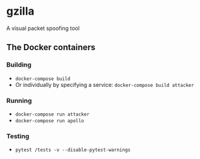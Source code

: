 # gzilla
A visual packet spoofing tool

## The Docker containers
### Building
- `docker-compose build`
- Or individually by specifying a service: `docker-compose build attacker`
### Running
- `docker-compose run attacker`
- `docker-compose run apollo`

### Testing
- `pytest /tests -v --disable-pytest-warnings`
